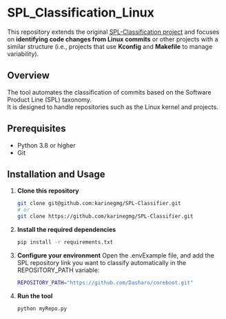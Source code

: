 # SPL_Classification_Linux

This repository extends the original [SPL-Classification project](https://github.com/spgroup/SPL-Classification) and focuses on **identifying code changes from Linux commits** or other projects with a similar structure (i.e., projects that use **Kconfig** and **Makefile** to manage variability).

## Overview

The tool automates the classification of commits based on the Software Product Line (SPL) taxonomy.  
It is designed to handle repositories such as the Linux kernel and projects.

## Prerequisites

- Python 3.8 or higher  
- Git

## Installation and Usage

1. **Clone this repository**
   ```bash
   git clone git@github.com:karinegmg/SPL-Classifier.git
   # or
   git clone https://github.com/karinegmg/SPL-Classifier.git

2. **Install the required dependencies**
    ```bash
    pip install -r requirements.txt
3. **Configure your environment**
   Open the .envExample file, and add the SPL repository link you want to classify automatically in the REPOSITORY_PATH variable:
     ```bash
    REPOSITORY_PATH="https://github.com/Dasharo/coreboot.git"

4. **Run the tool**
     ```bash
    python myRepo.py
